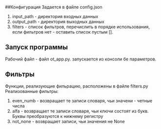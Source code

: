 ##Конфигурация
 Задается в файле config.json
 
 1. input_path - директория входных данных
 2. output_path - директория выходных данных
 3. filters - список фильтров, перечислить в порядке использования, если фильтров нет - оставить список пустым [].


 ## Запуск программы
 Рабочий файл - файл ot_app.py. запускается из консоли бе параметров.
 ## Фильтры
 Функции, реализующие фильрацию, расположены в файле filters.py
 Реализованные фильтры:
1. even_numb - возвращает те записи словаря, чьи значени - четные числа
2. alfa - возвращает те записи словаря, чьи ключи состоят из букв. Буквы преобразуются к нижнему регистру
3. not_none -  возвращает записи, чьи значения не None 
 
 
 
